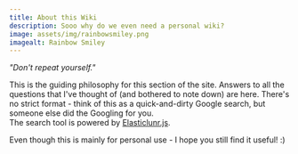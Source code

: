 ```yaml
---
title: About this Wiki
description: Sooo why do we even need a personal wiki?
image: assets/img/rainbowsmiley.png
imagealt: Rainbow Smiley
---
```


<p><em>"Don't repeat yourself."</em></p>

<p>This is the guiding philosophy for this section of the site. Answers to all the questions that I've thought of (and bothered to note down) are here. There's no strict format - think of this as a quick-and-dirty Google search, but someone else did the Googling for you.<br>The search tool is powered by <a href="http://elasticlunr.com/">Elasticlunr.js</a>.</p>

<p>Even though this is mainly for personal use - I hope you still find it useful! :)</p>
